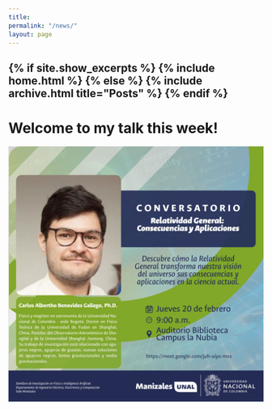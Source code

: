 ```yaml
---
title: 
permalink: "/news/"
layout: page
---
```


{% if site.show_excerpts %}
  {% include home.html %}
{% else %}
  {% include archive.html title="Posts" %}
{% endif %}
-------------------------------------------------------------

# Welcome to my talk this week!
![advertisement](/assets/UNManizales.JPG)

